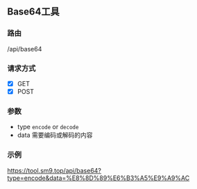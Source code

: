 ## Base64工具

### 路由

/api/base64

### 请求方式

- [x] GET
- [x] POST

### 参数

- type `encode` or `decode`
- data 需要编码或解码的内容

### 示例

https://tool.sm9.top/api/base64?type=encode&data=%E8%8D%89%E6%B3%A5%E9%A9%AC